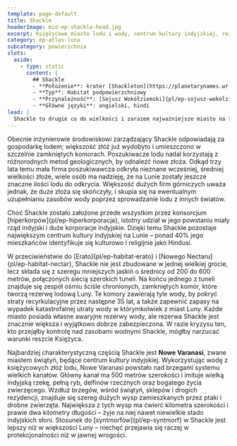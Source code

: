 ```yaml
---
template: page-default
title: Shackle
headerImage: mid-ep-shackle-head.jpg
excerpt: Księżycowe miasto lodu i wody, centrum kultury indyjskiej, rezerwy strategiczne.
category: ep-atlas-luna
subcategory: powierzchnia
slots:
  aside:
    - type: static
      content: |
        ## Shackle
        - **Położenie**: krater [Shackleton](https://planetarynames.wr.usgs.gov/Feature/5450) ([Luna]{pl/ep-atlas-luna})
        - **Typ**: Habitat podpowierzchniowy
        - **Przynależność**: [Sojusz Wokółziemski]{pl/ep-sojusz-wokolziemski}
        - **Główne języki**: angielski, hindi
lead: |
  Shackle to drugie co do wielkości i zarazem najważniejsze miasto na [Lunie]{pl/ep-atlas-luna}. Powstało przy niewielkich, lecz kluczowych złożach lodu księżycowego znajdujących się w głębokich kraterach i płytkich jaskiniach w rejonie południowego bieguna. To właśnie Shackle jest źródłem całej wody na Lunie, a osada została założona, by wydobywać i przetwarzać ten lód. 
---
```

Obecnie inżynierowie środowiskowi zarządzający Shackle odpowiadają za gospodarkę lodem; większość złóż już wydobyto i umieszczono w szczelnie zamkniętych komorach. Poszukiwacze lodu nadal korzystają z różnorodnych metod geologicznych, by odnaleźć nowe złoża. Odkąd trzy lata temu mała firma poszukiwawcza odkryła nieznane wcześniej, średniej wielkości złoże, wiele osób ma nadzieję, że na Lunie zostały jeszcze znaczne ilości lodu do odkrycia. Większość dużych firm górniczych uważa jednak, że duże złoża się skończyły, i skupia się na ewentualnym uzupełnianiu zasobów wody poprzez sprowadzanie lodu z innych światów.

Choć Shackle zostało założone przede wszystkim przez konsorcjum [hiperkorpów]{pl/ep-hiperkorporacja}, istotny udział w jego powstaniu miały rząd indyjski i duże korporacje indyjskie. Dzięki temu Shackle pozostaje największym centrum kultury indyjskiej na Lunie – ponad 40% jego mieszkańców identyfikuje się kulturowo i religijnie jako Hindusi.

W przeciwieństwie do [Erato]{pl/ep-habitat-erato} i [Nowego Nectaru]{pl/ep-habitat-nectar}, Shackle nie jest zbudowane w jednej wielkiej grocie, lecz składa się z szeregu mniejszych jaskiń o średnicy od 200 do 600 metrów, połączonych siecią szerokich tuneli. Na końcu jednego z tuneli znajduje się zespół ośmiu ściśle chronionych, zamkniętych komór, które tworzą rezerwę lodową Luny. Te komory zawierają tyle wody, by pokryć straty recyrkulacyjne przez następne 35 lat, a także zapewnić zapasy na wypadek katastrofalnej utraty wody w którymkolwiek z miast Luny. Każde miasto posiada własne awaryjne rezerwy wody, ale rezerwa Shackle jest znacznie większa i wyjątkowo dobrze zabezpieczona. W razie kryzysu ten, kto przejąłby kontrolę nad zasobami wodnymi Shackle, mógłby narzucać warunki reszcie Księżyca.

Najbardziej charakterystyczną częścią Shackle jest **Nowe Varanasi**, zwane miastem świątyń, będące centrum kultury indyjskiej. Wykorzystując wodę z księżycowych złóż lodu, Nowe Varanasi powstało nad brzegami systemu wielkich kanałów. Główny kanał ma 500 metrów szerokości i imituje wielką indyjską rzekę, pełną ryb, delfinów rzecznych oraz bogatego życia zwierzęcego. Wzdłuż brzegów, wśród świątyń, sklepów i drogich rezydencji, znajduje się szereg dużych wysp zamieszkanych przez ptaki i drobne zwierzęta. Największa z tych wysp ma ćwierć kilometra szerokości i prawie dwa kilometry długości – żyje na niej nawet niewielkie stado indyjskich słoni. Stosunek do [syntmorfów]{pl/ep-syntmorf} w Shackle jest lepszy niż w większości Luny – niechęć przejawia się raczej w protekcjonalności niż w jawnej wrogości.
